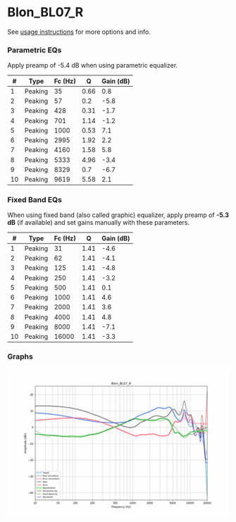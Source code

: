 # Blon_BL07_R
See [usage instructions](https://github.com/jaakkopasanen/AutoEq#usage) for more options and info.

### Parametric EQs
Apply preamp of -5.4 dB when using parametric equalizer.

|   # | Type    |   Fc (Hz) |    Q |   Gain (dB) |
|-----|---------|-----------|------|-------------|
|   1 | Peaking |        35 | 0.66 |         0.8 |
|   2 | Peaking |        57 | 0.2  |        -5.8 |
|   3 | Peaking |       428 | 0.31 |        -1.7 |
|   4 | Peaking |       701 | 1.14 |        -1.2 |
|   5 | Peaking |      1000 | 0.53 |         7.1 |
|   6 | Peaking |      2995 | 1.92 |         2.2 |
|   7 | Peaking |      4160 | 1.58 |         5.8 |
|   8 | Peaking |      5333 | 4.96 |        -3.4 |
|   9 | Peaking |      8329 | 0.7  |        -6.7 |
|  10 | Peaking |      9619 | 5.58 |         2.1 |

### Fixed Band EQs
When using fixed band (also called graphic) equalizer, apply preamp of **-5.3 dB** (if available) and set gains manually with these parameters.

|   # | Type    |   Fc (Hz) |    Q |   Gain (dB) |
|-----|---------|-----------|------|-------------|
|   1 | Peaking |        31 | 1.41 |        -4.6 |
|   2 | Peaking |        62 | 1.41 |        -4.1 |
|   3 | Peaking |       125 | 1.41 |        -4.8 |
|   4 | Peaking |       250 | 1.41 |        -3.2 |
|   5 | Peaking |       500 | 1.41 |         0.1 |
|   6 | Peaking |      1000 | 1.41 |         4.6 |
|   7 | Peaking |      2000 | 1.41 |         3.6 |
|   8 | Peaking |      4000 | 1.41 |         4.8 |
|   9 | Peaking |      8000 | 1.41 |        -7.1 |
|  10 | Peaking |     16000 | 1.41 |        -3.3 |

### Graphs
![](./Blon_BL07_R.png)
